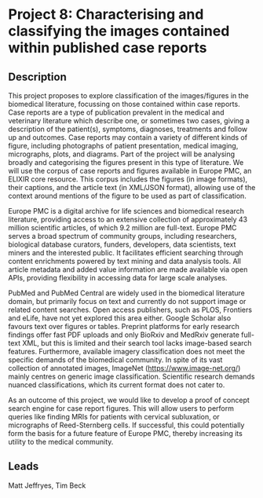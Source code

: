 # Project 8: Characterising and classifying the images contained within published case reports

## Description

This project proposes to explore classification of the images/figures in the biomedical literature, focussing on those contained within case reports. Case reports are a type of publication prevalent in the medical and veterinary literature which describe one, or sometimes two cases, giving a description of the patient(s), symptoms, diagnoses, treatments and follow up and outcomes. Case reports may contain a variety of different kinds of figure, including photographs of patient presentation, medical imaging, micrographs, plots, and diagrams. Part of the project will be analysing broadly and categorising the figures present in this type of literature. We will use the corpus of case reports and figures available in Europe PMC, an ELIXIR core resource. This corpus includes the figures (in image formats), their captions, and the article text (in XML/JSON format), allowing use of the context around mentions of the figure to be used as part of classification.

Europe PMC is a digital archive for life sciences and biomedical research literature, providing access to an extensive collection of approximately 43 million scientific articles, of which 9.2 million are full-text. Europe PMC serves a broad spectrum of community groups, including researchers, biological database curators, funders, developers, data scientists, text miners and the interested public. It facilitates efficient searching through content enrichments powered by text mining and data analysis tools. All article metadata and added value information are made available via open APIs, providing flexibility in accessing data for large scale analyses.

PubMed and PubMed Central are widely used in the biomedical literature domain, but primarily focus on text and currently do not support image or related content searches. Open access publishers, such as PLOS, Frontiers and eLife, have not yet explored this area either. Google Scholar also favours text over figures or tables. Preprint platforms for early research findings offer fast PDF uploads and only BioRxiv and MedRxiv generate full-text XML, but this is limited and their search tool lacks image-based search features. Furthermore, available imagery classification does not meet the specific demands of the biomedical community. In spite of its vast collection of annotated images, ImageNet (https://www.image-net.org/) mainly centres on generic image classification. Scientific research demands nuanced classifications, which its current format does not cater to.

As an outcome of this project, we would like to develop a proof of concept search engine for case report figures. This will allow users to perform queries like finding MRIs for patients with cervical subluxation, or micrographs of Reed-Sternberg cells. If successful, this could potentially form the basis for a future feature of Europe PMC, thereby increasing its utility to the medical community.

## Leads

Matt Jeffryes, Tim Beck
